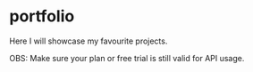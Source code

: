 # portfolio

Here I will showcase my favourite projects.

OBS: Make sure your plan or free trial is still valid for API usage. 
